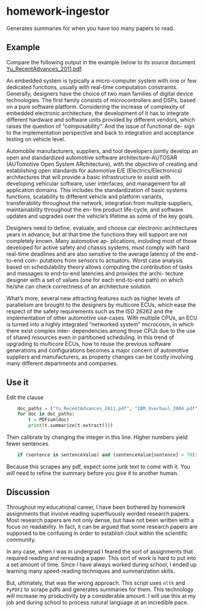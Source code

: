 # homework-ingestor
 Generates summaries for when you have too many papers to read.

## Example

Compare the following output in the example below to its source document [Yu_RecentAdvances_2011.pdf](Yu_RecentAdvances_2011.pdf).

An embedded system is typically a micro-computer system with one or few dedicated functions, 
usually with real-time computation constraints. Generally, designers have the choice of two main
families of digital device technologies. The first family consists of microcontrollers and DSPs,
based on a pure software platform. Considering the increase of complexity of embedded electronic
architecture, the development of it has to integrate different hardware and software units provided
by different vendors, which raises the question of “composability”. And the issue of functional de-
sign to the implementation perspective and back to integration and acceptance testing on vehicle
level.

Automobile manufacturers, suppliers, and tool developers jointly develop an open and standardized
automotive software architecture–AUTOSAR (AUTomotive Open System ARchitecture), with the
objective of creating and establishing open standards for automotive E/E (Electrics/Electronics)
architectures that will provide a basic infrastructure to assist with developing vehicular software,
user interfaces, and management for all application domains. This includes the standardization
of basic systems functions, scalability to different vehicle and platform variants, transferability
throughout the network, integration from multiple suppliers, maintainability throughout the en-
tire product life-cycle, and software updates and upgrades over the vehicle’s lifetime as some of
the key goals.

Designers need to define, evaluate, and choose car electronic architectures years in advance, but
at that time the functions they will support are not completely known. Many automotive ap-
plications, including most of those developed for active safety and chassis systems, must comply
with hard real-time deadlines and are also sensitive to the average latency of the end-to-end com-
putations from sensors to actuators. Worst case analysis based on schedulability theory allows
computing the contribution of tasks and messages to end-to-end latencies and provides the archi-
tecture designer with a set of values (one for each end-to-end path) on which he/she can check
correctness of an architecture solution.

What’s more, several new attracting features such as higher levels of parallelism are brought to the
designers by multicore ECUs, which ease the respect of the safety requirements such as the ISO
26262 and the implementation of other automotive use-cases. With multiple CPUs, an ECU is
turned into a highly integrated “networked system” microcosm, in which there exist complex inter-
dependencies among those CPUs due to the use of shared resources even in partitioned scheduling.
In this trend of upgrading to multicore ECUs, how to reuse the previous software generations and
configurations becomes a major concern of automotive suppliers and manufacturers, as property
changes can be costly involving many different departments and companies.




## Use it

Edit the clause

```python
    doc_paths = ("Yu_RecentAdvances_2011.pdf", "IBM_Overhaul_2004.pdf")
    for doc in doc_paths:
        t = PDFsum(doc)
        print(t.summarize(t.extract()))
```

Then calibrate by changing the integer in this line. Higher numbers yield fewer sentences. 

```python
    if (sentence in sentenceValue) and (sentenceValue[sentence] > 70):
```

Because this scrapes any pdf, expect some junk text to come with it. You will need to refine the summary
before you give it to another human. 

## Discussion

Throughout my educational career, I have been bothered by homework assignments that involve reading 
superfluously worded research papers. Most research papers are not only dense, but have not been written
with a focus on readability. In fact, it can be argued that some research papers are supposed to be
confusing in order to establish clout within the scientific community. 

In any case, when I was in undergrad I feared the sort of assignments that required reading and
rereading a paper. This sort of work is hard to put into a set amount of time. Since I have always
worked during school, I ended up learning many speed-reading techniques and summarization skills. 

But, ultimately, that was the wrong approach. This script uses `nltk` and `PyPDF2` to scrape pdfs and generates summaries for them. 
This technology will increase my productivity by a considerable amount. I will use this at my job and during 
school to process natural language at an incredible pace.

